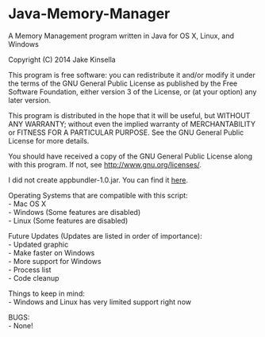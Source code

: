 Java-Memory-Manager
===================
A Memory Management program written in Java for OS X, Linux, and Windows  

Copyright (C) 2014  Jake Kinsella

This program is free software: you can redistribute it and/or modify
it under the terms of the GNU General Public License as published by
the Free Software Foundation, either version 3 of the License, or
(at your option) any later version.

This program is distributed in the hope that it will be useful,
but WITHOUT ANY WARRANTY; without even the implied warranty of
MERCHANTABILITY or FITNESS FOR A PARTICULAR PURPOSE.  See the
GNU General Public License for more details.

You should have received a copy of the GNU General Public License
along with this program.  If not, see <http://www.gnu.org/licenses/>.

I did not create appbundler-1.0.jar. You can find it [here](https://java.net/projects/appbundler/).  
  
  
Operating Systems that are compatible with this script:  
	- Mac OS X  
	- Windows (Some features are disabled)  
	- Linux (Some features are disabled)  

Future Updates (Updates are listed in order of importance):  
	- Updated graphic  
	- Make faster on Windows  
	- More support for Windows  
	- Process list  
	- Code cleanup  

Things to keep in mind:  
	- Windows and Linux has very limited support right now  

BUGS:  
	- None!  
